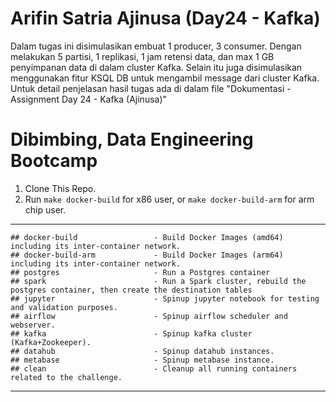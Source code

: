 # Arifin Satria Ajinusa (Day24 - Kafka)
Dalam tugas ini disimulasikan embuat 1 producer, 3 consumer. Dengan melakukan 5 partisi, 1 replikasi, 1 jam retensi data, dan max 1 GB penyimpanan data di dalam cluster Kafka.
Selain itu juga disimulasikan menggunakan fitur KSQL DB untuk mengambil message dari cluster Kafka.
Untuk detail penjelasan hasil tugas ada di dalam file "Dokumentasi - Assignment Day 24 - Kafka (Ajinusa)"



# Dibimbing, Data Engineering Bootcamp

1. Clone This Repo.
2. Run `make docker-build` for x86 user, or `make docker-build-arm` for arm chip user.

---
```
## docker-build                 - Build Docker Images (amd64) including its inter-container network.
## docker-build-arm             - Build Docker Images (arm64) including its inter-container network.
## postgres                     - Run a Postgres container
## spark                        - Run a Spark cluster, rebuild the postgres container, then create the destination tables
## jupyter                      - Spinup jupyter notebook for testing and validation purposes.
## airflow                      - Spinup airflow scheduler and webserver.
## kafka                        - Spinup kafka cluster (Kafka+Zookeeper).
## datahub                      - Spinup datahub instances.
## metabase                     - Spinup metabase instance.
## clean                        - Cleanup all running containers related to the challenge.
```

---